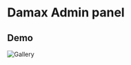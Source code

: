 # Damax Admin panel

## Demo

![Gallery](https://raw.githubusercontent.com/lakiboy/damax-admin-vue-bulma/master/doc/demo-01.png)
